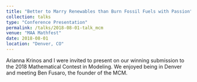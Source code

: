 ```yaml
---
title: "Better to Marry Renewables than Burn Fossil Fuels with Passion"
collection: talks
type: "Conference Presentation"
permalink: /talks/2018-08-01-talk_mcm
venue: "MAA Mathfest"
date: 2018-08-01
location: "Denver, CO"
---
```


Arianna Krinos and I were invited to present on our winning submission to the 2018 Mathematical Contest in Modeling. We enjoyed being in Denver and meeting Ben Fusaro, the founder of the MCM. 
